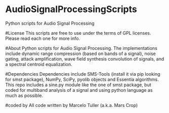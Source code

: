 # AudioSignalProcessingScripts
Python scripts for Audio Signal Processing

#License
This scripts are free to use under the terms of GPL licenses. Please read each one for more info.

#About 
Python scripts for Audio Signal Processing. The implementations include dynamic range compression (based on bands of a signal), noise gating, attack amplification, wave field synthesis convolution of signals, and a spectral centroid equalization.

#Dependencies
Dependencies include SMS-Tools (install it via pip looking for smst package), NumPy, SciPy, pyolib objects and Essentia algorithms. This repo includes a sine.py module like the one of smst package, but coded for multiband analysis of a signal and using python language as much as possible.

#coded by
All code written by Marcelo Tuller (a.k.a. Mars Crop)
